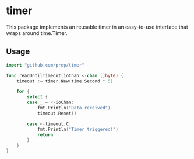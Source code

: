 timer
=====
This package implements an reusable timer in an easy-to-use interface that
wraps around time.Timer.

Usage
-----
```go
import "github.com/prep/timer"
```

```go
func readUntilTimeout(ioChan <-chan []byte) {
	timeout := timer.New(time.Second * 5)

	for {
		select {
		case _ = <-ioChan:
			fmt.Println("Data received")
			timeout.Reset()

		case <-timeout.C:
			fmt.Println("Timer triggered!")
			return
		}
	}
}
```
